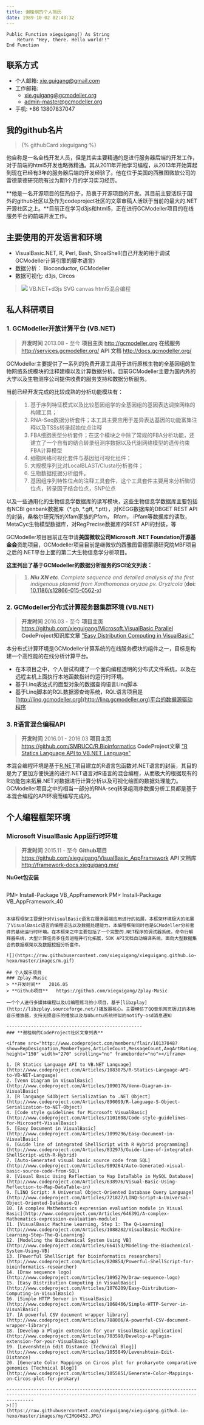 ```yaml
---
title: 谢桂纲的个人简历
date: 1989-10-02 02:43:32
---
```


```vbnet
Public Function xieguigang() As String
    Return "Hey, there. Hello world!!"
End Function
```

## 联系方式
+ 个人邮箱:  [xie.guigang@gmail.com](mailto://xie.guigang@gmail.com)
+ 工作邮箱:
   + [xie.guigang@gcmodeller.org](mailto://xie.guigang@gcmodeller.org)
   + [admin-master@gcmodeller.org](mailto://admin-master@gcmodeller.org)
+ 手机: +86 13807837047

## 我的github名片

> {% githubCard xieguigang %}  


他自称是一名全栈开发人员，但是其实主要精通的是进行服务器后端的开发工作，对于前端的html5开发也略微精通。其从2011年开始学习编程，从2013年开始算起到现在已经有3年的服务器后端的开发经验了。他在位于美国的西雅图微软公司的雷德蒙德研究院有过为期1个月的学习实习经历。

**他是一名开源项目的狂热份子，热衷于开源项目的开发。其目前主要活跃于国外的github社区以及作为codeproject社区的文章审稿人活跃于当前的最大的.NET开源社区之上。**目前正在学习d3js和html5，正在进行GCModeller项目的在线服务平台的前端开发工作。

## 主要使用的开发语言和环境
+ VisualBasic.NET, R, Perl, Bash, ShoalShell(自己开发的用于调试GCModeller计算引擎的脚本语言)
+ 数据分析： Bioconductor, GCModeller
+ 数据可视化: d3js, Circos

>![](https://raw.githubusercontent.com/xieguigang/xieguigang.github.io-hexo/master/images/create_svg.png)
> VB.NET+d3js SVG canvas html5混合编程

## **私人科研项目**
### 1. GCModeller开放计算平台 (VB.NET)
> **开发时间**	2013.08 - 至今
> **项目主页**	http://gcmodeller.org
> **在线服务**	http://services.gcmodeller.org/
> **API 文档**  http://docs.gcmodeller.org/

GCModeller主要提供了一系列的免费开源工具用于进行原核生物的全基因组的生物网络系统模块的注释建模以及计算数据分析。目前GCModeller主要为国内外的大学以及生物测序公司提供收费的服务支持和数据分析服务。

当前已经开发完成的比较成熟的分析功能模块有：
> 1.	基于序列特征模式以及比较基因组学的全基因组的基因表达调控网络的构建工具；
> 2.	RNA-Seq数据分析套件；本工具主要应用于差异表达基因的功能富集注释以及TSSs转录起始位点注释
> 3.	FBA细胞表型分析套件；在这个模块之中除了常规的FBA分析功能，还建立了一个自有的结合转录组测序数据以及代谢网络模型的遗传约束FBA计算模型
> 4.	细胞网络可视化套件与基因组可视化组件；
> 5.	大规模序列比对LocalBLAST/Clustal分析套件；
> 6.	生物数据挖掘分析组件。
> 7.    基因组序列特性位点的注释工具套件，这个工具套件主要用来分析酶切位点，转录因子结合位点，SNP位点

以及一些通用化的生物信息学数据库的读写模块，这些生物信息学数据库主要包括有NCBI genbank数据库（\*.gb, \*.gff, \*.ptt），对KEGG数据库的DBGET REST API的封装，桑格尔研究所的Xfam家族的Pfam， Rfam， iPfam等数据库的读取，MetaCyc生物模型数据库，对RegPrecise数据库的REST API的封装，等

GCModeller项目目前正在申请**美国微软公司Microsoft .NET Foundation开源基金会**资助项目，GCModeller项目目前是继微软的西雅图雷德蒙德研究院MBF项目之后的.NET平台上面的第二大生物信息学分析项目。


**这里列出了基于GCModeller的数据分析服务的SCI论文列表：**
>1. *__Niu XN etc__. Complete sequence and detailed analysis of the first indigenous plasmid from Xanthomonas oryzae pv. Oryzicola* (**doi:** [10.1186/s12866-015-0562-x](http://bmcmicrobiol.biomedcentral.com/articles/10.1186/s12866-015-0562-x))

### 2. GCModeller分布式计算服务器集群环境 (VB.NET)
> **开发时间**	2016.03 - 至今
> **项目主页**  https://github.com/xieguigang/Microsoft.VisualBasic.Parallel
> **CodeProject知识库文章** ["Easy Distribution Computing in VisualBasic"](http://www.codeproject.com/Articles/1076209/Easy-Distribution-Computing-in-VisualBasic)

本分布式计算环境是GCModeller计算系统的在线服务模块的组件之一，目标是构建一个高性能的在线分析计算平台。
+ 在本项目之中，个人尝试构建了一个面向编程透明的分布式文件系统，以及在远程主机上面执行本地函数指针的运行时环境。
+ 基于Linq表达式的面型对象的数据查询语言Linq脚本
+ 基于Linq脚本的RQL数据源查询系统，RQL语言项目是[http://linq.gcmodeller.org](http://linq.gcmodeller.org)平台的数据源驱动程序


### 3. R语言混合编程API
> **开发时间**   2016.01 - 2016.03
> **项目主页**   https://github.com/SMRUCC/R.Bioinformatics
> **CodeProject文章**   ["R Statics Language API to VB.NET Language"](http://www.codeproject.com/Articles/1083875/R-Statics-Language-API-to-VB-NET-Language)

本混合编程环境是基于[R.NET](https://rdotnet.codeplex.com/)项目建立的R语言包函数对.NET语言的封装，其目的是为了更加方便快速的进行.NET语言对R语言的混合编程，从而极大的根据现有的R功能包来拓展.NET对数据进行计算分析以及可视化绘图的数据处理能力。GCModeller项目之中的相当一部分的RNA-seq转录组测序数据分析工具都是基于本混合编程的API环境而编写完成的。

## 个人编程框架环境
### Microsoft VisualBasic App运行时环境
> **开发时间**   2015.11 - 至今
> **Github项目**  https://github.com/xieguigang/VisualBasic_AppFramework
> **API 文档库**  http://framework-docs.xieguigang.me/

**NuGet包安装**
>```
PM> Install-Package VB_AppFramework
PM> Install-Package VB_AppFramework_40
```

本编程框架主要是针对VisualBasic语言在服务器端应用进行的拓展，本框架环境极大的拓展了VisualBasic语言的编程语法以及数据处理能力。本编程框架同时也是GCModeller分析套件的基础运行时环境。在本框架之中主要包括了一个完整的.NET程序的调试器系统，命令行解释器系统，大型计算任务多任务进程并行化拓展，SDK API文档自动编译系统，面向大型数据集合的数据框架以及数据挖掘分析套件。

![](https://raw.githubusercontent.com/xieguigang/xieguigang.github.io-hexo/master/images/m.gif)

## 个人娱乐项目
### Zplay-Music
> **开发时间**   2016.05
> **Github项目**   https://github.com/xieguigang/Zplay-Music

一个个人进行多媒体编程以及UI编程练习的小项目，基于[libzplay](http://libzplay.sourceforge.net/)播放器核心。主要模仿了QQ音乐网页版UI的本地音乐播放器，支持无损音乐的播放以及与Ubuntu系统相似的notify-osd消息通知

--------------------------------------------------
### **谢桂纲的CodeProject社区文章列表**

<iframe src="http://www.codeproject.com/members/flair/10137048?show=RepDesignation,MemberTypes,ArticleCount,MessageCount,AvgArtRating,Reputation" height="150" width="270" scrolling="no" frameborder="no"></iframe>

1. [R Statics Language API to VB.NET Language](http://www.codeproject.com/Articles/1083875/R-Statics-Language-API-to-VB-NET-Language)
2. [Venn Diagram in VisualBasic](http://www.codeproject.com/Articles/1090178/Venn-Diagram-in-VisualBasic)
3. [R language S4Object Serialization to .NET Object](http://www.codeproject.com/Articles/890099/R-language-S-Object-Serialization-to-NET-Object)
4. [Code style guidelines for Microsoft VisualBasic](http://www.codeproject.com/Articles/1101608/Code-style-guidelines-for-Microsoft-VisualBasic)
5. [Easy Document in VisualBasic](http://www.codeproject.com/Articles/1099296/Easy-Document-in-VisualBasic)
6. [Guide line of integrated ShellScript with R Hybrid programming](http://www.codeproject.com/Articles/832975/Guide-line-of-integrated-ShellScript-with-R-Hybrid)
7. [Auto-Generated visual basic source code from SQL](http://www.codeproject.com/Articles/989264/Auto-Generated-visual-basic-source-code-from-SQL)
8. [Visual Basic Using Reflection to Map DataTable in MySQL Database](http://www.codeproject.com/Articles/638976/Visual-Basic-Using-Reflection-to-Map-DataTable-in)
9. [LINQ Script: A Universal Object-Oriented Database Query Language](http://www.codeproject.com/Articles/721827/LINQ-Script-A-Universal-Object-Oriented-Database-Q)
10. [A complex Mathematics expression evaluation module in Visual Basic](http://www.codeproject.com/Articles/646391/A-complex-Mathematics-expression-evaluation-module)
11. [VisualBasic Machine Learning, Step 1: The Q-Learning](http://www.codeproject.com/Articles/1088282/VisualBasic-Machine-Learning-Step-The-Q-Learning)
12. [Modeling the Biochemical System Using VB](http://www.codeproject.com/Articles/664153/Modeling-the-Biochemical-System-Using-VB)
13. [Powerful ShellScript for bioinformatics researchers](http://www.codeproject.com/Articles/820854/Powerful-ShellScript-for-bioinformatics-researcher)
14. [Draw sequence logo](http://www.codeproject.com/Articles/1095279/Draw-sequence-logo)
15. [Easy Distribution Computing in VisualBasic](http://www.codeproject.com/Articles/1076209/Easy-Distribution-Computing-in-VisualBasic)
16. [Simple HTTP Server in VisualBasic](http://www.codeproject.com/Articles/1068466/Simple-HTTP-Server-in-VisualBasic)
17. [A powerful CSV document wrapper library](http://www.codeproject.com/Articles/788006/A-powerful-CSV-document-wrapper-library)
18. [Develop a Plugin extension for your VisualBasic application](http://www.codeproject.com/Articles/703590/Develop-a-Plugin-extension-for-your-VisualBasic-ap)
19. [Levenshtein Edit Distance [Technical Blog]](http://www.codeproject.com/Articles/1055849/Levenshtein-Edit-Distance)
20. [Generate Color Mappings on Circos plot for prokaryote comparative genomics [Technical Blog]](http://www.codeproject.com/Articles/1055851/Generate-Color-Mappings-on-Circos-plot-for-prokary)

------------------------------------------------------------------------------------------------------------------------------------------------------
>![](https://raw.githubusercontent.com/xieguigang/xieguigang.github.io-hexo/master/images/my/CIMG0452.JPG)